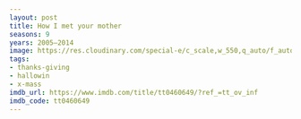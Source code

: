 ```yaml
---
layout: post
title: How I met your mother
seasons: 9
years: 2005–2014
image: https://res.cloudinary.com/special-e/c_scale,w_550,q_auto/f_auto/Series%20posters/How_I_met_your_mother.png
tags:
- thanks-giving
- hallowin
- x-mass
imdb_url: https://www.imdb.com/title/tt0460649/?ref_=tt_ov_inf
imdb_code: tt0460649
---
```

